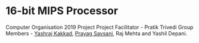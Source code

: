 # 16-bit MIPS Processor
Computer Organisation 2019 Project
Project Facilitator - Pratik Trivedi
Group Members - [Yashraj Kakkad](https://github.com/yashrajkakkad), [Prayag Savsani](https://github.com/PrayagS), Raj Mehta and Yashil Depani.

